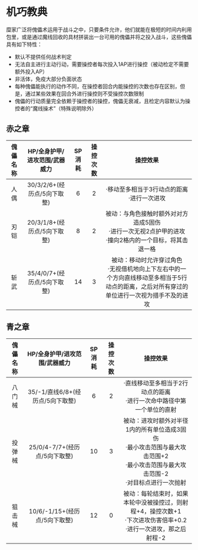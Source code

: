 # 机巧教典

糜家广泛将傀儡术运用于战斗之中，只要条件允许，他们就能在极短的时间内利用包里，或是通过魔线回收的具材拼装出一台可用的傀儡并将之投入战斗，这些傀儡具有如下特性：

* 默认不提供任何战术判定
* 无法自主进行主动行动，需要操控者每次投入1AP进行操控（被动检定不需要额外投入AP）
* 非活体，免疫大部分负面状态
* 每种傀儡能执行的动作不同，在操控者回合内能操控的次数也存在区别，但是，通过某些效果在回合外进行操控则不受操控次数限制
* 傀儡的行动质量完全依赖于操控者的操控，傀儡无衰减，且检定内容默认为操控者的“魔线操术”（特殊说明除外）

## 赤之章

傀儡名称|HP/全身护甲/进攻范围/武器威力|SP消耗|操控次数|操控效果
:--:|:--:|:--:|:--:|:--:
人偶|30/3/2/6+(经历点/5向下取整)|6|2|·移动至多相当于3行动点的距离<br>·进行一次进攻
刃铠|20/3/1/8+(经历点/5向下取整)|8|2|被动：与角色接触时额外对对方造成5固伤<br>·进行一次无视2点护甲的进攻<br>·撞向2格内的一个目标，将其击退一格
斩武|35/4/0/7+(经历点/5向下取整)|14|3|被动：移动时允许穿过角色<br>·无视借机地向上下左右中的一个方向直线移动至多相当于5行动点的距离，之后对所有穿过的单位进行一次视为措手不及的进攻

## 青之章

傀儡名称|HP/全身护甲/进攻范围/武器威力|SP消耗|操控次数|操控效果
:--:|:--:|:--:|:--:|:--:
八门械|35/-1/直线6/8+(经历点/5向下取整)|6|2|·直线移动至多相当于2行动点的距离<br>·进行一次命中路径中第一个单位的直射
投弹械|25/0/4-7/7+(经历点/5向下取整)|10|3|被动：进攻时额外对半径1内的所有单位造成3固伤<br>·最小攻击范围与最大攻击范围+2<br>·最小攻击范围与最大攻击范围-2<br>·对目标点进行一次抛射
狙击械|10/6/-1/15+(经历点/5向下取整)|12|0|被动：每轮结束时，如果本轮中没被操控过，则射程+4，操控次数+1<br>·下次进攻伤害倍率+0.2<br>·进行一次进攻，那之后射程-2